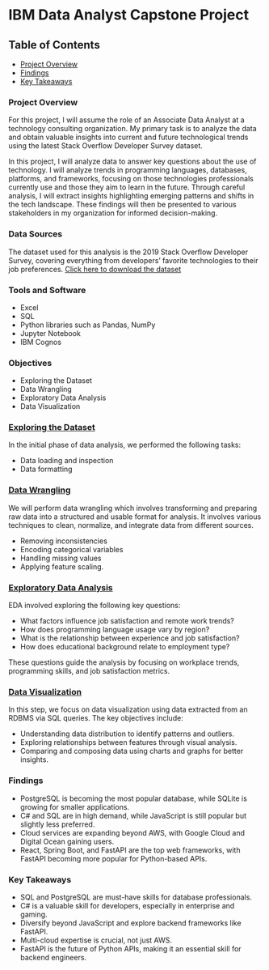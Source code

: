 # IBM Data Analyst Capstone Project

## Table of Contents

- [Project Overview](#project-overview)
- [Findings](#findings)
- [Key Takeaways](#key-takeaways)

### Project Overview

For this project, I will assume the role of an Associate Data Analyst at a technology consulting organization. My primary task is to analyze the data and obtain valuable insights into current and future technological trends using the latest Stack Overflow Developer Survey dataset. 

In this project, I will analyze data to answer key questions about the use of technology. I will analyze trends in programming languages, databases, platforms, and frameworks, focusing on those technologies professionals currently use and those they aim to learn in the future. Through careful analysis, I will extract insights highlighting emerging patterns and shifts in the tech landscape. These findings will then be presented to various stakeholders in my organization for informed decision-making.

### Data Sources

The dataset used for this analysis is the 2019 Stack Overflow Developer Survey, covering everything from developers’ favorite technologies to their job preferences.
[Click here to download the dataset](https://github.com/LinoyOkev/IBM_Data_Analyst_Capstone_Project/releases/download/survey-data-v1/survey_data_updated.csv)

### Tools and Software
- Excel
- SQL
- Python libraries such as Pandas, NumPy
- Jupyter Notebook
- IBM Cognos

### Objectives

- Exploring the Dataset
- Data Wrangling
- Exploratory Data Analysis
- Data Visualization

### [Exploring the Dataset](https://github.com/LinoyOkev/IBM_Data_Analyst_Capstone_Project/blob/main/1.Explore%20Data%20Set.ipynb)

In the initial phase of data analysis, we performed the following tasks:
- Data loading and inspection
- Data formatting

### [Data Wrangling](https://github.com/LinoyOkev/IBM_Data_Analyst_Capstone_Project/blob/main/4.Data%20Wrangling.ipynb)

We will perform data wrangling which involves transforming and preparing raw data into a structured and usable format for analysis. It involves various techniques to clean, normalize, and integrate data from different sources.
- Removing inconsistencies
- Encoding categorical variables
- Handling missing values
- Applying feature scaling.

### [Exploratory Data Analysis](https://github.com/LinoyOkev/IBM_Data_Analyst_Capstone_Project/blob/main/5.a.Exploratory%20Data%20Analysis.ipynb)

EDA involved exploring the following key questions: 
- What factors influence job satisfaction and remote work trends?
- How does programming language usage vary by region?
- What is the relationship between experience and job satisfaction?
- How does educational background relate to employment type?

These questions guide the analysis by focusing on workplace trends, programming skills, and job satisfaction metrics.

### [Data Visualization](https://github.com/LinoyOkev/IBM_Data_Analyst_Capstone_Project/blob/main/6.Data%20Visualization.ipynb)

In this step, we focus on data visualization using data extracted from an RDBMS via SQL queries. The key objectives include:
- Understanding data distribution to identify patterns and outliers.
- Exploring relationships between features through visual analysis.
- Comparing and composing data using charts and graphs for better insights.

### Findings
- PostgreSQL is becoming the most popular database, while SQLite is growing for smaller applications.
- C# and SQL are in high demand, while JavaScript is still popular but slightly less preferred.
- Cloud services are expanding beyond AWS, with Google Cloud and Digital Ocean gaining users.
- React, Spring Boot, and FastAPI are the top web frameworks, with FastAPI becoming more popular for Python-based APIs.

### Key Takeaways
- SQL and PostgreSQL are must-have skills for database professionals.
- C# is a valuable skill for developers, especially in enterprise and gaming.
- Diversify beyond JavaScript and explore backend frameworks like FastAPI.
- Multi-cloud expertise is crucial, not just AWS.
- FastAPI is the future of Python APIs, making it an essential skill for backend engineers.


